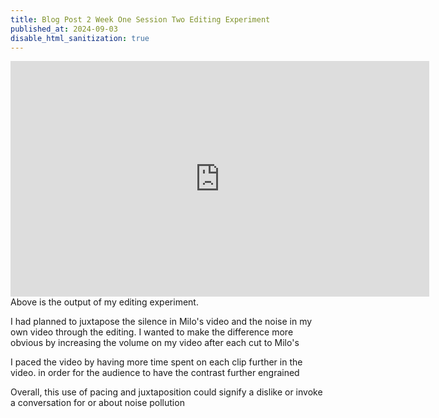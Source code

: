 ```yaml
---
title: Blog Post 2 Week One Session Two Editing Experiment
published_at: 2024-09-03
disable_html_sanitization: true
---
```

<iframe width="670" height="377" src="https://www.youtube.com/embed/nZCIIaQbVTo" title="DMS1 30s Clips Output" frameborder="0" allow="accelerometer; autoplay; clipboard-write; encrypted-media; gyroscope; picture-in-picture; web-share" allowfullscreen></iframe>
Above is the output of my editing experiment.

I had planned to juxtapose the silence in Milo's video and the noise in my own video through the editing.
I wanted to make the difference more obvious by increasing the volume on my video after each cut to Milo's

I paced the video by having more time spent on each clip further in the video. in order for the audience to have the contrast further engrained

Overall, this use of pacing and juxtaposition could signify a dislike or invoke a conversation for or about noise pollution